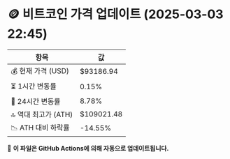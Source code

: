# 🪙 비트코인 가격 업데이트 (2025-03-03 22:45)

| 항목                | 값 |
|--------------------|----------------|
| 💰 현재 가격 (USD) | $93186.94 |
| ⏳ 1시간 변동률    | 0.15% |
| 📆 24시간 변동률   | 8.78% |
| 🔝 역대 최고가 (ATH) | $109021.48 |
| 📉 ATH 대비 하락률 | -14.55% |

🔄 **이 파일은 GitHub Actions에 의해 자동으로 업데이트됩니다.**
